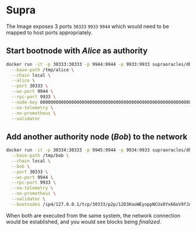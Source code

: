# Supra

The Image exposes 3 ports `30333` `9933` `9944` which would need to be mapped to host ports appropriately.

## Start bootnode with _Alice_ as authority

```bash
docker run -it -p 30333:30333 -p 9944:9944 -p 9933:9933 supraoracles/dhtimg1 \
  --base-path /tmp/alice \
  --chain local \
  --alice \
  --port 30333 \
  --ws-port 9944 \
  --rpc-port 9933 \
  --node-key 0000000000000000000000000000000000000000000000000000000000000001 \
  --no-telemetry \
  --no-prometheus \
  --validator
```

## Add another authority node (_Bob_) to the network

```bash
docker run -it -p 30334:30333 -p 9945:9944 -p 9934:9933 supraoracles/dhtimg1 \
  --base-path /tmp/bob \
  --chain local \
  --bob \
  --port 30333 \
  --ws-port 9944 \
  --rpc-port 9933 \
  --no-telemetry \
  --no-prometheus \
  --validator \
  --bootnodes /ip4/127.0.0.1/tcp/30333/p2p/12D3KooWEyoppNCUx8Yx66oV9fJnriXwCcXwDDUA2kj6vnc6iDEp
```

When both are executed from the same system, the network connection would be established, and you would see blocks being _finalized_.
